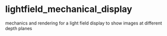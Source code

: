 # lightfield_mechanical_display
mechanics and rendering for a light field display to show images at different depth planes

